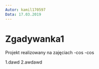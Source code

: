 ```yaml
---
Autor: kamil170597
Data: 17.03.2019
---
```

# Zgadywanka1
Projekt realizowany na zajęciach
-cos
-cos

1.dawd
2.awdawd
